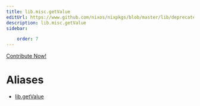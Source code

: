 ```yaml
---
title: lib.misc.getValue
editUrl: https://www.github.com/nixos/nixpkgs/blob/master/lib/deprecated.nix#L66C14
description: lib.misc.getValue
sidebar:

    order: 7
---
```


<a href="https://www.github.com/nixos/nixpkgs/blob/master/lib/deprecated.nix#L66C14">Contribute Now!</a>


# Aliases

- [lib.getValue](/reference/libgetValue)


